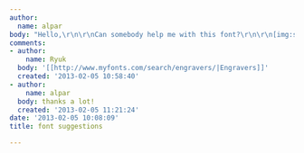 ```yaml
---
author:
  name: alpar
body: "Hello,\r\n\r\nCan somebody help me with this font?\r\n\r\n[img:sites/default/files/old-images/featured_article_6401.jpg]"
comments:
- author:
    name: Ryuk
  body: '[[http://www.myfonts.com/search/engravers/|Engravers]]'
  created: '2013-02-05 10:58:40'
- author:
    name: alpar
  body: thanks a lot!
  created: '2013-02-05 11:21:24'
date: '2013-02-05 10:08:09'
title: font suggestions

---
```

